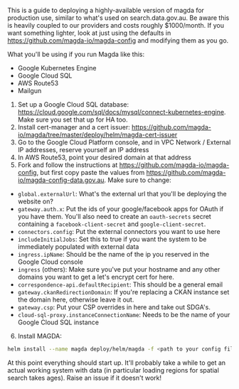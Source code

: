 This is a guide to deploying a highly-available version of magda for production use, similar to what's used on search.data.gov.au. Be aware this is heavily coupled to our providers and costs roughly $1000/month. If you want something lighter, look at just using the defaults in https://github.com/magda-io/magda-config and modifying them as you go.

What you'll be using if you run Magda like this:

-   Google Kubernetes Engine
-   Google Cloud SQL
-   AWS Route53
-   Mailgun

1.  Set up a Google Cloud SQL database: https://cloud.google.com/sql/docs/mysql/connect-kubernetes-engine. Make sure you set that up for HA too.
2.  Install cert-manager and a cert issuer: https://github.com/magda-io/magda/tree/master/deploy/helm/magda-cert-issuer
3.  Go to the Google Cloud Platform console, and in VPC Network / External IP addresses, reserve yourself an IP address
4.  In AWS Route53, point your desired domain at that address
5.  Fork and follow the instructions at https://github.com/magda-io/magda-config, but first copy paste the values from https://github.com/magda-io/magda-config-data.gov.au. Make sure to change:

-   `global.externalUrl`: What's the external url that you'll be deploying the website on?
-   `gateway.auth.x`: Put the ids of your google/facebook apps for OAuth if you have them. You'll also need to create an `oauth-secrets` secret containing a `facebook-client-secret` and `google-client-secret`.
-   `connectors.config`: Put the external connectors you want to use here
-   `includeInitialJobs`: Set this to true if you want the system to be immediately populated with external data
-   `ingress.ipName`: Should be the name of the ip you reserved in the Google Cloud console
-   `ingress` (others): Make sure you've put your hostname and any other domains you want to get a let's encrypt cert for here.
-   `correspondence-api.defaultRecipient`: This should be a general email
-   `gateway.ckanRedirectionDomain`: If you're replacing a CKAN instance set the domain here, otherwise leave it out.
-   `gateway.csp`: Put your CSP overrides in here and take out SDGA's.
-   `cloud-sql-proxy.instanceConnectionName`: Needs to be the name of your Google Cloud SQL instance

6.  Install MAGDA:

```bash
helm install --name magda deploy/helm/magda -f <path to your config file>
```

At this point everything should start up. It'll probably take a while to get an actual working system with data (in particular loading regions for spatial search takes ages). Raise an issue if it doesn't work!
